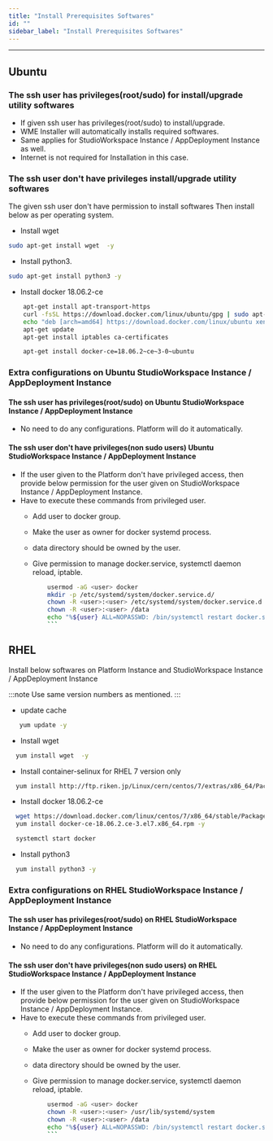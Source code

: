 ```yaml
---
title: "Install Prerequisites Softwares"
id: ""
sidebar_label: "Install Prerequisites Softwares"
---
```

---

## Ubuntu

### The ssh user has privileges(root/sudo) for install/upgrade utility softwares

- If given ssh user has privileges(root/sudo) to install/upgrade.
- WME Installer will automatically installs required softwares.
- Same applies for StudioWorkspace Instance / AppDeployment Instance as well.
- Internet is not required for Installation in this case.

### The ssh user don't have privileges install/upgrade utility softwares

The given ssh user don't have permission to install softwares Then install below as per operating system.

- Install  wget

```bash
sudo apt-get install wget  -y
```

- Install python3.

```bash
sudo apt-get install python3 -y
```

- Install docker 18.06.2-ce

```bash
    apt-get install apt-transport-https
    curl -fsSL https://download.docker.com/linux/ubuntu/gpg | sudo apt-key add -
    echo "deb [arch=amd64] https://download.docker.com/linux/ubuntu xenial stable" > /etc/apt/sources.list.d/docker.list
    apt-get update  
    apt-get install iptables ca-certificates
```

```bash
    apt-get install docker-ce=18.06.2~ce~3-0~ubuntu
```

### Extra configurations on Ubuntu StudioWorkspace Instance / AppDeployment Instance

#### The ssh user has privileges(root/sudo) on Ubuntu StudioWorkspace Instance / AppDeployment Instance

- No need to do any configurations. Platform will do it automatically.

#### The ssh user don't have privileges(non sudo users) Ubuntu StudioWorkspace Instance / AppDeployment Instance

- If the user given to the Platform don't have privileged access, then provide below permission for the user given on StudioWorkspace Instance / AppDeployment Instance.  
- Have to execute these commands from privileged user.
  - Add user to docker group.  
  - Make the user as owner for docker systemd process.
  - data directory should be owned by the user.
  - Give permission to manage docker.service, systemctl daemon reload, iptable.

    ```bash
        usermod -aG <user> docker
        mkdir -p /etc/systemd/system/docker.service.d/
        chown -R <user>:<user> /etc/systemd/system/docker.service.d
        chown -R <user>:<user> /data
        echo "%${user} ALL=NOPASSWD: /bin/systemctl restart docker.service,/bin/systemctl daemon-reload,/sbin/iptables" >> /etc/sudoers.d/<sudoers-file-name>
        ```

## RHEL

Install below softwares on Platform Instance and StudioWorkspace Instance / AppDeployment Instance

:::note
Use same version numbers as mentioned.
:::

- update cache

```bash
   yum update -y
```

- Install  wget

```bash
  yum install wget  -y
```

- Install container-selinux for RHEL 7 version only

```bash
  yum install http://ftp.riken.jp/Linux/cern/centos/7/extras/x86_64/Packages/container-selinux-2.10-2.el7.noarch.rpm -y
```

- Install docker 18.06.2-ce

```bash
  wget https://download.docker.com/linux/centos/7/x86_64/stable/Packages/docker-ce-18.06.2.ce-3.el7.x86_64.rpm
  yum install docker-ce-18.06.2.ce-3.el7.x86_64.rpm -y
```

```bash
  systemctl start docker
```

- Install python3

```bash
  yum install python3 -y
```

### Extra configurations on RHEL StudioWorkspace Instance / AppDeployment Instance

#### The ssh user has privileges(root/sudo) on RHEL StudioWorkspace Instance / AppDeployment Instance

- No need to do any configurations. Platform will do it automatically.

#### The ssh user don't have privileges(non sudo users) on RHEL StudioWorkspace Instance / AppDeployment Instance

- If the user given to the Platform don't have privileged access, then provide below permission for the user given on StudioWorkspace Instance / AppDeployment Instance.
- Have to execute these commands from privileged user.
  - Add user to docker group.
  - Make the user as owner for docker systemd process.
  - data directory should be owned by the user.
  - Give permission to manage docker.service, systemctl daemon reload, iptable.

    ```bash
        usermod -aG <user> docker
        chown -R <user>:<user> /usr/lib/systemd/system
        chown -R <user>:<user> /data
        echo "%${user} ALL=NOPASSWD: /bin/systemctl restart docker.service,/bin/systemctl daemon-reload,/usr/sbin/iptables" >> /etc/sudoers.d/<sudoers-file-name>
        ```

